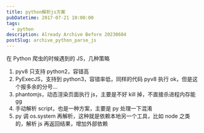 ```yaml
---
title: python解析js方案
pubDatetime: 2017-07-21 10:00:00
tags:
  - python
description: Already Archive Before 20230604
postSlug: archive_python_parse_js
---
```


在 Python 爬虫的时候遇到的 JS，几种策略

<!--more-->

1. pyv8 只支持 python2，容错高
2. PyExecJS，支持到 python3，容错率低，同样的代码 pyv8 执行 ok，但是这个报多余的分号...
3. phantomjs，动态渲染页面执行 js，主要是不好 kill 掉，不直接杀进程内存能 gg
4. 手动解析 script，也是一种方案，主要是 py 处理一下混淆
5. py 调 os.system 再解析，这种就是依赖本地另一个工具，比如 node 之类的，解析 js 再返回结果，增加外部依赖
